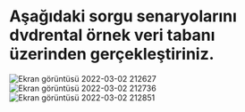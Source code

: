 # Aşağıdaki sorgu senaryolarını dvdrental örnek veri tabanı üzerinden gerçekleştiriniz.
![Ekran görüntüsü 2022-03-02 212627](https://user-images.githubusercontent.com/89224500/156424303-4bb66513-4ec0-400a-aab4-8b412e95c113.png)
![Ekran görüntüsü 2022-03-02 212736](https://user-images.githubusercontent.com/89224500/156424467-a8dae7f3-9fd5-4494-806f-c500bf1fb147.png)
![Ekran görüntüsü 2022-03-02 212851](https://user-images.githubusercontent.com/89224500/156424644-eefe0ef7-9f9f-4298-a3dc-3e457d940599.png)
